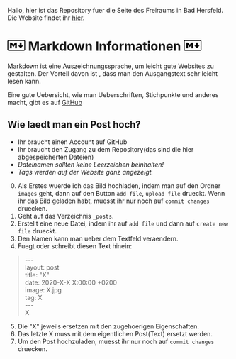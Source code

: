 Hallo, hier ist das Repository fuer die Seite des Freiraums in Bad Hersfeld. 
Die Website findet ihr <a href="https://fernandadam.github.io/"> hier</a>.

<img src="/images/markdown.svg" width=40> Markdown Informationen <img src="/images/markdown.svg" width=40>                    
=====                                                  
                                                       
Markdown ist eine Auszeichnungssprache, um leicht gute Websites zu gestalten. Der Vorteil davon ist    , dass man den Ausgangstext sehr leicht lesen kann.

Eine gute Uebersicht, wie man Ueberschriften, Stichpunkte und anderes macht, gibt es auf [GitHub](https://github.com/adam-p/markdown-here/wiki/Markdown-Cheatsheet) 

## Wie laedt man ein Post hoch?
- Ihr braucht einen Account auf GitHub
- Ihr braucht den Zugang zu dem Repository(das sind die hier abgespeicherten Dateien)
- *Dateinamen sollten keine Leerzeichen beinhalten!*
- *Tags werden auf der Website ganz angezeigt.*
0. Als Erstes wuerde ich das Bild hochladen, indem man auf den Ordner `images` geht, dann auf den Button `add file`, `upload file` drueckt. Wenn ihr das Bild geladen habt, muesst ihr nur noch auf `commit changes` druecken.
1. Geht auf das Verzeichnis `_posts`.
2. Erstellt eine neue Datei, indem ihr auf `add file` und dann auf `create new file` drueckt. 
3. Den Namen kann man ueber dem Textfeld veraendern.
4. Fuegt oder schreibt diesen Text hinein:
> <p>--- <br>
> layout: post <br>
> title: "X"<br>
> date: 2020-X-X X:00:00 +0200<br>
> image: X.jpg<br>
> tag: X<br>
> ---<br>
> X</p>
5. Die "X" jeweils ersetzen mit den zugehoerigen Eigenschaften. 
6. Das letzte X muss mit dem eigentlichen Post(Text) ersetzt werden.
6. Um den Post hochzuladen, muesst ihr nur noch auf `commit changes` druecken.
